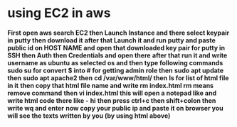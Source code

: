 # using EC2 in aws

**First open aws search EC2 then Launch Instance and there select keypair in putty then download it**
**after that Launch it and run putty and paste public id on HOST NAME and open that downloaded key pair for putty in SSH then Auth then Credentials and open there**
**after that run it and write username as ubuntu as selected os and then type following commands**
**sudo su for convert $ into # for getting admin role then**
**sudo apt update  then**
**sudo apt apache2 then**
**cd /var/www/html/   then**
**ls  for list of html file in it**
**then copy that html file name and write rm index.html      rm means remove command**
**then vi index.html this will open a notepad like and write html code there like -**
**<html>
        hi**
**</html>**
**then press ctrl+c then shift+colon then write wq and enter**
**now copy your public ip and paste it on browser you will see the texts written by you (by using html above)**
